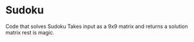 # Sudoku
Code that solves Sudoku
Takes input as a 9x9 matrix
and returns a solution matrix
rest is magic.
